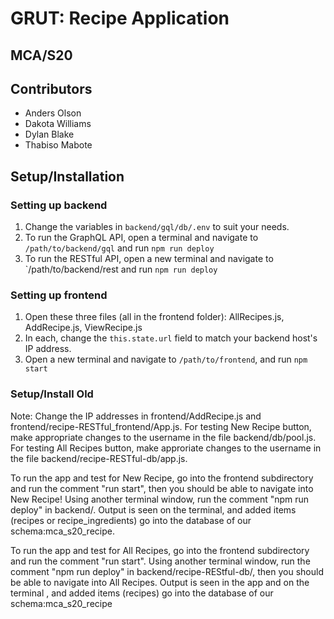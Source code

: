 # GRUT: Recipe Application

## MCA/S20

## Contributors

- Anders Olson
- Dakota Williams
- Dylan Blake
- Thabiso Mabote

## Setup/Installation

### Setting up backend

1. Change the variables in `backend/gql/db/.env` to suit your needs.
2. To run the GraphQL API, open a terminal and navigate to `/path/to/backend/gql` and run ```npm run deploy```
3. To run the RESTful API, open a new terminal and navigate to `/path/to/backend/rest and run ```npm run deploy```

### Setting up frontend

1. Open these three files (all in the frontend folder): AllRecipes.js, AddRecipe.js, ViewRecipe.js
2. In each, change the `this.state.url` field to match your backend host's IP address.
3. Open a new terminal and navigate to `/path/to/frontend`, and run ```npm start```


### Setup/Install Old

Note: Change the IP addresses in frontend/AddRecipe.js and frontend/recipe-RESTful_frontend/App.js.
For testing New Recipe button, make appropriate changes to the username in the file backend/db/pool.js.
For testing All Recipes button, make approriate changes to the username in the file
backend/recipe-RESTful-db/app.js.

To run the app and test for New Recipe, go into the frontend subdirectory and run the comment "run start",
then you should be able to navigate into New Recipe! Using another terminal window, run  the comment
"npm run deploy" in backend/. Output is seen on the terminal, and added
items (recipes or recipe_ingredients) go into the database of our schema:mca_s20_recipe.

To run the app and test for All Recipes, go into the frontend subdirectory and run the comment "run start".
Using another terminal window, run  the comment "npm run deploy" in backend/recipe-REStful-db/, then
you should be able to navigate into All Recipes. Output is seen in the app and on the terminal , and
added items (recipes) go into the database of our schema:mca_s20_recipe
